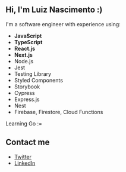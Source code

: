 ## Hi, I'm Luiz Nascimento :)

I'm a software engineer with experience using: <br/> 
<ul>
  <li><strong>JavaScript</strong></li>
  <li><strong>TypeScript</strong></li>
  <li><strong>React.js</strong></li>
  <li><strong>Next.js</strong></li>
  <li>Node.js</li>
  <li>Jest</li>
  <li>Testing Library</li>
  <li>Styled Components</li>
  <li>Storybook</li>
  <li>Cypress</li>
  <li>Express.js</li>
  <li>Nest</li>
  <li>Firebase, Firestore, Cloud Functions</li>
</ul> 
Learning Go :=

## Contact me

*   [Twitter](https://twitter.com/luizpn_)
*   [LinkedIn](https://www.linkedin.com/in/luizpaulonascimento/)

